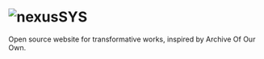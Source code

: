 # ![nexusSYS](https://raw.githubusercontent.com/Brainstorm4266/nexusSYS/main/src/server/html/assets/nexusSYSlogobig.png)

Open source website for transformative works, inspired by Archive Of Our Own.
